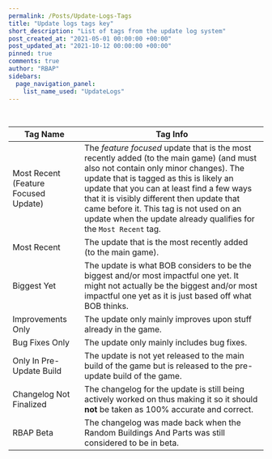 ```yaml
---
permalink: /Posts/Update-Logs-Tags
title: "Update logs tags key"
short_description: "List of tags from the update log system"
post_created_at: "2021-05-01 00:00:00 +00:00"
post_updated_at: "2021-10-12 00:00:00 +00:00"
pinned: true
comments: true
author: "RBAP"
sidebars:
  page_navigation_panel:
    list_name_used: "UpdateLogs"
---
```


<br>

| Tag Name                             | Tag Info |
|-|-|
| Most Recent (Feature Focused Update) | The *feature focused* update that is the most recently added (to the main game) (and must also not contain only minor changes). The update that is tagged as this is likely an update that you can at least find a few ways that it is visibly different then update that came before it. This tag is not used on an update when the update already qualifies for the `Most Recent` tag. |
| Most Recent                          | The update that is the most recently added (to the main game). |
| Biggest Yet                          | The update is what BOB considers to be the biggest and/or most impactful one yet. It might not actually be the biggest and/or most impactful one yet as it is just based off what BOB thinks. |
| Improvements Only                    | The update only mainly improves upon stuff already in the game. |
| Bug Fixes Only                       | The update only mainly includes bug fixes. |
| Only In Pre-Update Build             | The update is not yet released to the main build of the game but is released to the pre-update build of the game. |
| Changelog Not Finalized              | The changelog for the update is still being actively worked on thus making it so it should **not** be taken as 100% accurate and correct. |
| RBAP Beta                            | The changelog was made back when the Random Buildings And Parts was still considered to be in beta. |
